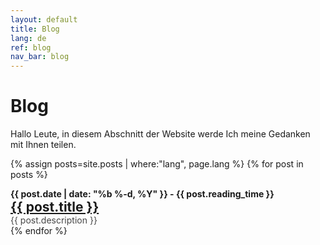 ```yaml
---
layout: default
title: Blog
lang: de
ref: blog
nav_bar: blog
---
```

# Blog
Hallo Leute, in diesem Abschnitt der Website werde Ich meine Gedanken mit Ihnen teilen.

{% assign posts=site.posts | where:"lang", page.lang %}
{% for post in posts %}
<div class="post">
  <span style="font-weight: bold">{{ post.date | date: "%b %-d, %Y" }} - {{ post.reading_time }}</span>
  <h2 style="margin:0px">
    <a class="post-link" href="{{ post.url | prepend: site.baseurl }}">{{ post.title }}</a>
  </h2>
  <p style="opacity:0.8; margin:0px">{{ post.description }}</p>
</div>
{% endfor %}